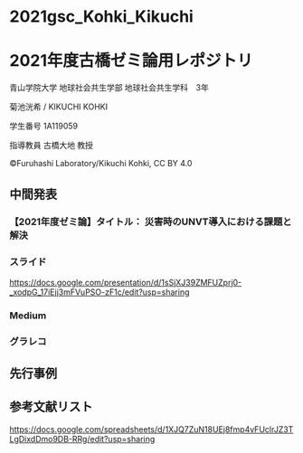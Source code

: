 # 2021gsc_Kohki_Kikuchi
# 2021年度古橋ゼミ論用レポジトリ
青山学院大学 地球社会共生学部 地球社会共生学科　3年

菊池洸希 / KIKUCHI KOHKI

学生番号 1A119059

指導教員 古橋大地 教授

©︎Furuhashi Laboratory/Kikuchi Kohki, CC BY 4.0

## 中間発表
### 【2021年度ゼミ論】タイトル： 災害時のUNVT導入における課題と解決
### スライド
https://docs.google.com/presentation/d/1sSjXJ39ZMFUZprj0-_xodpG_17iEjj3mFVuPSO-zF1c/edit?usp=sharing
### Medium

### グラレコ

## 先行事例

## 参考文献リスト
https://docs.google.com/spreadsheets/d/1XJQ7ZuN18UEj8fmp4vFUclrJZ3TLgDixdDmo9DB-RRg/edit?usp=sharing
